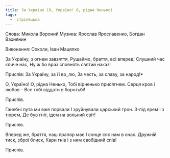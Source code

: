 ```yaml
---
title: За Україну (О, Україно! О, рідна Ненько)
tags:
  -  стрілецька
---
```



Слова: Микола Вороний
Музика: Ярослав Ярославенко, Богдан Вахнянин

Виконання: Соколи, Іван Мацялко

За Україну, з огнем завзяття,
Рушаймо, браття, всі вперед!
Слушний час кличе нас,
Ну ж бо враз сповнять святий наказ!

Приспів:
   За Україну, за її во_лю,
   За честь, за славу, за народ!*

О, Україно! О, рідна Ненько,
Тобі вірненько присягнем.
Серця кров і любов –
Все тобі віддати в боротьбі!

Приспів.

Ганебні пута ми вже порвали
І зруйнували царський трон.
З-під ярем і з тюрем,
Де був гніт, ідем на вольний світ!

Приспів.

Вперед же, браття, наш прапор має
І сонце сяє нам в очах.
Дружній тиск, зброї блиск,
Кари гнів і з ним свобідний спів!

Приспів.
